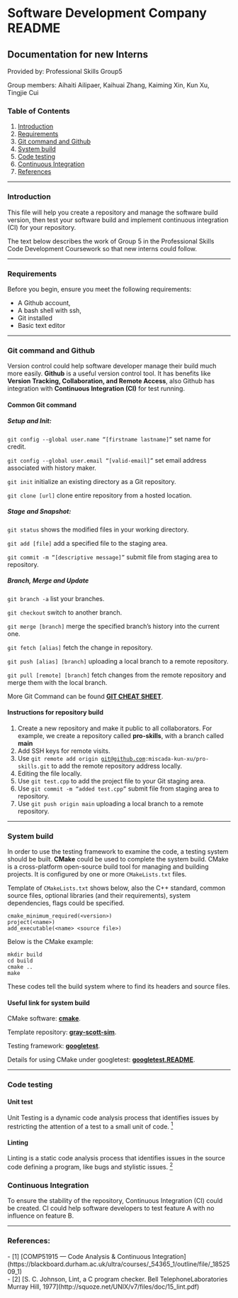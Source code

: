 # Software Development Company README

## Documentation for new Interns
Provided by: Professional Skills Group5

Group members: Aihaiti Ailipaer, Kaihuai Zhang, Kaiming Xin, Kun Xu, Tingjie Cui

### Table of Contents
1. [Introduction](#Introduction)
2. [Requirements](#Requirements)
3. [Git command and Github](#Git-command-and-Github)
4. [System build](#System-build)
5. [Code testing](#Code-testing)
6. [Continuous Integration](#Continuous-Integration)
7. [References](#References)

---

### Introduction

This file will help you create a repository and manage the software build version, then test your software build and implement continuous integration (CI) for your repository.

The text below describes the work of Group 5 in the Professional Skills Code Development Coursework so that new interns could follow.

---

### Requirements

Before you begin, ensure you meet the following requirements:
- A Github account, 
- A bash shell with ssh, 
- Git installed
- Basic text editor

---

### Git command and Github

Version control could help software developer manage their build much more easily. **Github** is a useful version control tool. It has benefits like **Version Tracking, Collaboration, and Remote Access**, also Github has integration with **Continuous Integration (CI)** for test running.

#### Common Git command
##### Setup and Init: 
<code>git config --global user.name “[firstname lastname]”</code> set name for credit.

<code>git config --global user.email “[valid-email]”</code> set email address associated with history maker.

<code>git init</code> initialize an existing directory as a Git repository.

<code>git clone [url]</code> clone entire repository from a hosted location.

##### Stage and Snapshot:
<code>git status</code> shows the modified files in your working directory.

<code>git add [file]</code> add a specified file to the staging area.

<code>git commit -m “[descriptive message]”</code> submit file from staging area to repository.

##### Branch, Merge and Update
<code>git branch -a</code> list your branches.

<code>git checkout</code> switch to another branch.

<code>git merge [branch]</code> merge the specified branch’s history into the current one.

<code>git fetch [alias]</code> fetch the change in repository.

<code>git push [alias] [branch]</code> uploading a local branch to a remote repository.

<code>git pull [remote] [branch]</code> fetch changes from the remote repository and merge them with the local branch.

More Git Command can be found **[GIT CHEAT SHEET](https://education.github.com/git-cheat-sheet-education.pdf)**.

#### Instructions for repository build
1. Create a new repository and make it public to all collaborators. For example, we create a repository called **pro-skills**, with a branch called **main**
2. Add SSH keys for remote visits.
3. Use <code>git remote add origin git@github.com:miscada-kun-xu/pro-skills.git</code> to add the remote repository address locally.
4. Editing the file locally.
5. Use <code>git test.cpp</code> to add the project file to your Git staging area.
6. Use <code>git commit -m “added test.cpp”</code> submit file from staging area to repository.
7. Use <code>git push origin main</code> uploading a local branch to a remote repository.

---

### System build

In order to use the testing framework to examine the code, a testing system should be built. **CMake** could be used to complete the system build. CMake is a cross-platform open-source build tool for managing and building projects. It is configured by one or more <code>CMakeLists.txt</code> files. 

Template of <code>CMakeLists.txt</code> shows below, also the C++ standard, common source files, optional libraries (and their requirements), system dependencies, flags could be specified.

```
cmake_minimum_required(<version>)
project(<name>)
add_executable(<name> <source file>)
```
Below is the CMake example:

```
mkdir build
cd build
cmake ..
make
```

These codes tell the build system where to find its headers and source files.
#### Useful link for system build

CMake software: **[cmake](https://cmake.org)**.

Template repository: **[gray-scott-sim](www.github.com/scicomp-durham/gray-scott-sim)**.

Testing framework: **[googletest](https://github.com/google/googletest)**.

Details for using CMake under googletest: **[googletest.README](https://github.com/google/googletest/blob/main/googletest/README.md)**.

---

### Code testing 

#### Unit test
Unit Testing is a dynamic code analysis process that identifies issues by restricting the attention of a test to a small unit of code. [<sup>1</sup>](#refer-anchor-1)

#### Linting
Linting is a static code analysis process that identifies issues in the source code defining a program, like bugs and stylistic issues. [<sup>2</sup>](#refer-anchor-2)

### Continuous Integration
To ensure the stability of the repository, Continuous Integration (CI) could be created. CI could help software developers to test feature A with no influence on feature B.

---

### References:

<div id="refer-anchor-1"></div>
- [1] [COMP51915 — Code Analysis & Continuous Integration](https://blackboard.durham.ac.uk/ultra/courses/_54365_1/outline/file/_1852509_1)

<div id="refer-anchor-2"></div>
- [2] [S. C. Johnson, Lint, a C program checker. Bell TelephoneLaboratories Murray Hill, 1977](http://squoze.net/UNIX/v7/files/doc/15_lint.pdf)
